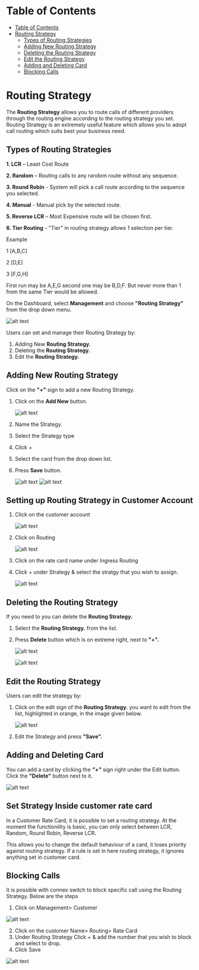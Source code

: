 # Table of Contents

* [Table of Contents](#table-of-contents)
* [Routing Strategy](#routing-strategy)
    * [Types of Routing Strategies](#types-of-routing-strategies)
    * [Adding New Routing Strategy](#adding-new-routing-strategy)
    * [Deleting the Routing Strategy](#deleting-the-routing-strategy)
    * [Edit the Routing Strategy](#edit-the-routing-strategy)
    * [Adding and Deleting Card](#adding-and-deleting-card)
    * [Blocking Calls](#blocking-calls)

# Routing Strategy

The **Routing Strategy** allows you to route calls of different providers through the routing engine according to the routing strategy you set. Routing Strategy is an extremely useful feature which allows you to adopt call routing which suits best your business need.

## Types of Routing Strategies

**1. LCR** – Least Cost Route

**2. Random** – Routing calls to any random route without any sequence.

**3. Round Robin** - System will pick a call route according to the sequence you selected.
  
**4. Manual** - Manual pick by the selected route.
  
**5. Reverse LCR** – Most Expensive route will be chosen first.

**6. Tier Routing**  -  "Tier" in routing strategy allows 1 selection per tier.

Example

1 [A,B,C]

2 [D,E]

3 [F,G,H]

First run may be A,E,G second one may be B,D,F. But never more than 1 from the same Tier would be allowed.

On the Dashboard, select **Management** and choose **"Routing Strategy"** from the drop down menu.

   ![alt text][routing-dashboard-new]

Users can set and manage their Routing Strategy by:
 
1. Adding New **Routing Strategy.**
2. Deleting the **Routing Strategy.**
3. Edit the **Routing Strategy.**

## Adding New Routing Strategy

Click on the **"+"** sign to add a new Routing Strategy.

1. Click on the **Add New** button.

   ![alt text][routing-strategy1]

2. Name the Strategy.
3. Select the Strategy type
4. Click + 
5. Select the card from the drop down list.
6. Press **Save** button.

   ![alt text][routing-strategy2]
   ![alt text][routing-strategy3]

 
## Setting up Routing Strategy in Customer Account

1. Click on the customer account

   ![alt text][routing-strategy4]

2. Click on Routing

   ![alt text][routing-strategy5]

3. Click on the rate card name under Ingress Routing
4. Click + under Strategy & select the stratgy that you wish to assign.

   ![alt text][routing-strategy6]

## Deleting the Routing Strategy

If you need to you can delete the **Routing Strategy.**

1. Select the **Routing Strategy.** from the list.
2. Press **Delete** button which is on extreme right, next to **"+".**

   ![alt text][routing-strategy7]

   ![alt text][routing-strategy8]

## Edit the Routing Strategy
Users can edit the strategy by:

1. Click on the edit sign of the **Routing Strategy.** you want to edit from the list, highlighted in orange, in the image given below. 
   
   ![alt text][routing-strategy9]
   
2. Edit the Strategy and press **"Save".**

## Adding and Deleting Card

You can add a card by clicking the **_"+"_** sign right under the Edit button. Click the **"Delete"** button next to it.

   ![alt text][routing-strategy10]

## Set Strategy Inside customer rate card

In a Customer Rate Card, it is possible to set a routing strategy. At the moment the functionility is basic, you can only select between LCR, Random, Round Robin, Reverse LCR.

This allows you to change the default behaviour of a card, it loses priority against routing strategy. If a rule is set in here routing strategy, it ignores anything set in customer card.

## Blocking Calls

It is possible with connex switch to block specific call using the Routing Strategy. Below are the steps

1. Click on Management> Customer

![alt text][Blocking-Calls-1]

2. Click on the customer Name> Routing> Rate Card
3. Under Routing Strategy Click + & add the number that you wish to block and select to drop.
4. Click Save

![alt text][Blocking-Calls-2]

[routing-dashboard-new]: https://raw.githubusercontent.com/digipigeon/connexcs-user-docs/master/new-images/86.png "routing-dashboard"

[routing-strategy1]: https://raw.githubusercontent.com/digipigeon/connexcs-user-docs/master/new-images/87.png "routing-strategy1"
[routing-strategy2]: https://raw.githubusercontent.com/digipigeon/connexcs-user-docs/master/new-images/88.png "routing-strategy2"
[routing-strategy3]: https://raw.githubusercontent.com/digipigeon/connexcs-user-docs/master/new-images/89.png "routing-strategy3"
[routing-strategy4]: https://raw.githubusercontent.com/digipigeon/connexcs-user-docs/master/new-images/90.png "routing-strategy4"
[routing-strategy5]: https://raw.githubusercontent.com/digipigeon/connexcs-user-docs/master/new-images/91.png "routing-strategy5"
[routing-strategy6]: https://raw.githubusercontent.com/digipigeon/connexcs-user-docs/master/new-images/92.png "routing-strategy6"
[routing-strategy7]: https://raw.githubusercontent.com/digipigeon/connexcs-user-docs/master/new-images/93.png "routing-strategy7"
[routing-strategy8]: https://raw.githubusercontent.com/digipigeon/connexcs-user-docs/master/new-images/94.png "routing-strategy8"
[routing-strategy9]: https://raw.githubusercontent.com/digipigeon/connexcs-user-docs/master/new-images/95.png "routing-strategy9"
[routing-strategy10]: https://raw.githubusercontent.com/digipigeon/connexcs-user-docs/master/new-images/96.png "routing-strategy10"


[blocking-calls-1]: https://raw.githubusercontent.com/digipigeon/connexcs-user-docs/master/new-images/97.png "Blocking-Calls-1"
[blocking-calls-2]: https://raw.githubusercontent.com/digipigeon/connexcs-user-docs/master/new-images/98.png "Blocking-Calls-2"

[edit-routing]: https://raw.githubusercontent.com/digipigeon/connexcs-user-docs/master/img/edit-routing.png "edit-routing"
[routing-strategy]: https://raw.githubusercontent.com/digipigeon/connexcs-user-docs/master/img/routing-strategy.png "routing-strategy"
[edit-routing-strategy]: https://raw.githubusercontent.com/digipigeon/connexcs-user-docs/master/img/edit-routing-strategy.png "edit-routing-strategy"

